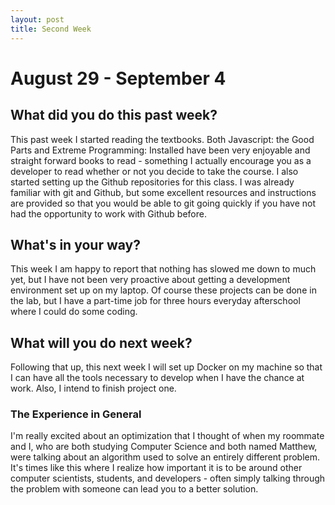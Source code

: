 ```yaml
---
layout: post
title: Second Week
---
```


# August 29 - September 4
## What did you do this past week?

This past week I started reading the textbooks. Both Javascript: the Good Parts and Extreme Programming: Installed have been very enjoyable and straight forward books to read - something I actually encourage you as a developer to read whether or not you decide to take the course. I also started setting up the Github repositories for this class. I was already familiar with git and Github, but some excellent resources and instructions are provided so that you would be able to git going quickly if you have not had the opportunity to work with Github before.

## What's in your way?

This week I am happy to report that nothing has slowed me down to much yet, but I have not been very proactive about getting a development environment set up on my laptop. Of course these projects can be done in the lab, but I have a part-time job  for three hours everyday afterschool where I could do some coding.

## What will you do next week?

Following that up, this next week I will set up Docker on my machine so that I can have all the tools necessary to develop when I have the chance at work. Also, I intend to finish project one. 

### The Experience in General    

I'm really excited about an optimization that I thought of when my roommate and I, who are both studying Computer Science and both 
named Matthew, were talking about an algorithm used to solve an entirely different problem. It's times like this where I realize 
how important it is to be around other computer scientists, students, and developers - often simply talking through the problem 
with someone can lead you to a better solution.
